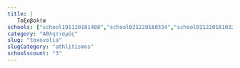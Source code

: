 ```yaml
---
title: |
   Τοξοβολία
schools: ["school191120181408","school021220180334","school021220181032"]
category: "Αθλητισμός"
slug: "toxovolia"
slugCategory: "athlitismos"
schoolscount: "3"
---
```


